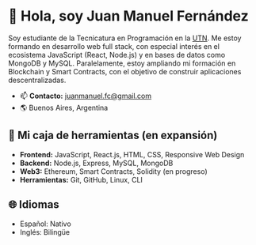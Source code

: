 # 👋 Hola, soy Juan Manuel Fernández

Soy estudiante de la Tecnicatura en Programación en la [UTN](https://utn.edu.ar/es/). Me estoy formando en desarrollo web full stack, con especial interés en el ecosistema JavaScript (React, Node.js) y en bases de datos como MongoDB y MySQL. Paralelamente, estoy ampliando mi formación en Blockchain y Smart Contracts, con el objetivo de construir aplicaciones descentralizadas.   

- 📫 **Contacto:** juanmanuel.fc@gmail.com  
- 🌎 Buenos Aires, Argentina  

## 🚀 Mi caja de herramientas (en expansión)

- **Frontend:** JavaScript, React.js, HTML, CSS, Responsive Web Design  
- **Backend:** Node.js, Express, MySQL, MongoDB  
- **Web3:** Ethereum, Smart Contracts, Solidity (en progreso)  
- **Herramientas:** Git, GitHub, Linux, CLI  

## 🌐 Idiomas

- Español: Nativo  
- Inglés: Bilingüe
